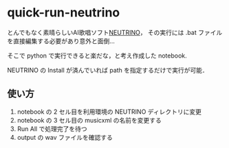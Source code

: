 # quick-run-neutrino

とんでもなく素晴らしいAI歌唱ソフト[NEUTRINO](https://studio-neutrino.com/)，
その実行には .bat ファイルを直接編集する必要があり意外と面倒...

そこで python で実行できると楽だな，と考え作成した notebook.

NEUTRINO の Install が済んでいれば path を指定するだけで実行が可能．

## 使い方
1. notebook の 2 セル目を利用環境の NEUTRINO ディレクトリに変更
2. notebook の 3 セル目の musicxml の名前を変更する
3. Run All で処理完了を待つ
4. output の wav ファイルを確認する
